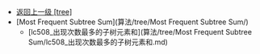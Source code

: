- [返回上一级 [tree]](算法/tree/)
- [Most Frequent Subtree Sum](算法/tree/Most Frequent Subtree Sum/)
  - [lc508_出现次数最多的子树元素和](算法/tree/Most Frequent Subtree Sum/lc508_出现次数最多的子树元素和.md)
